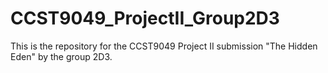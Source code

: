 # CCST9049_ProjectII_Group2D3
This is the repository for the CCST9049 Project II submission "The Hidden Eden" by the group 2D3.

